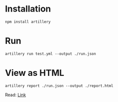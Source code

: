 # Installation

```
npm install artillery
```

# Run
`artillery run test.yml --output ./run.json`

# View as HTML
`artillery report ./run.json --output ./report.html`

Read: [Link](https://www.artillery.io/docs)